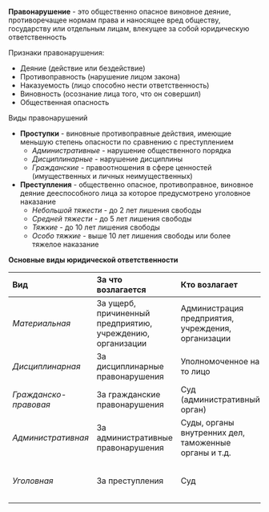 **Правонарушение** - это общественно опасное виновное деяние, противоречащее нормам права и наносящее вред обществу, государству или отдельным лицам, влекущее за собой юридическую ответственность

Признаки правонарушения:

* Деяние (действие или бездействие)  
* Противоправность (нарушение лицом закона)  
* Наказуемость (лицо способно нести ответственность)  
* Виновность (осознание лица того, что он совершил)  
* Общественная опасность

Виды правонарушений

* **Проступки** - виновные противоправные действия, имеющие меньшую степень опасности по сравнению с преступлением  
  * *Административные* - нарушение общественного порядка  
  * *Дисциплинарные* - нарушение дисциплины  
  * *Гражданские* - правоотношения в сфере ценностей (имущественных и личных неимущественных)  
* **Преступления** - общественно опасное, противоправное, виновное деяние дееспособного лица за которое предусмотрено уголовное наказание  
  * *Небольшой тяжести* - до 2 лет лишения свободы  
  * *Средней тяжести* - до 5 лет лишения свободы  
  * *Тяжкие* - до 10 лет лишения свободы  
  * *Особо тяжкие* - выше 10 лет лишения свободы или более тяжелое наказание

**Основные виды юридической ответственности**

| Вид | За что возлагается | Кто возлагает | В каких формах |
| :---- | :---- | :---- | :---- |
| *Материальная* | За ущерб, причиненный предприятию, учреждению, организации | Администрация предприятия, учреждения, организации | Штраф |
| *Дисциплинарная* | За дисциплинарные правонарушения | Уполномоченное на то лицо | Предупреждение, выговор, увольнение |
| *Гражданско-правовая* | За гражданские правонарушения  | Суд (административный орган) | Полное возмещение вреда, штраф |
| *Административная* | За административные правонарушения  | Суды, органы внутренних дел, таможенные органы и т.д. | Штраф, ограничение свободы |
| *Уголовная* | За преступления | Суд | Штраф, лишение свободы, общественные работы |

